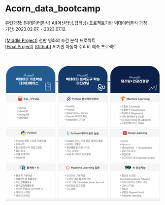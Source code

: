 # Acorn_data_bootcamp

훈련과정: [빅데이터분석] AI(머신러닝,딥러닝) 프로젝트기반 빅데이터분석 과정
<br>
기간: 2023.02.07. - 2023.07.12.
<br><br>
[[Middle Project]](https://github.com/zarnits/10M_Movie)  천만 영화의 조건 분석 프로젝트
<br>
[[Final Project]](https://acornedu.co.kr/lms/upload/project/2023/8/AIBigdata_23_02.pdf) [[Github]](https://github.com/khun0115/Final_Project/tree/master)  AI기반 자동차 수리비 예측 프로젝트
<br><br><br><br>
![image](https://github.com/eunkk01/AI_BigData_Projects/blob/main/acorn_cur.png)
